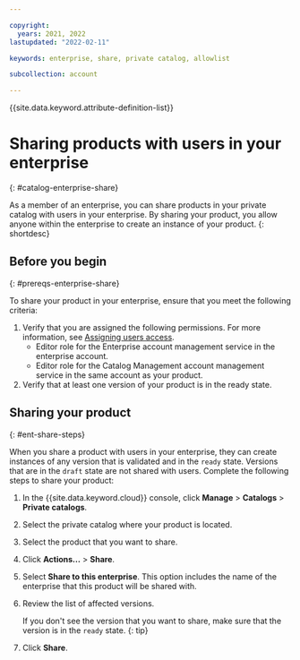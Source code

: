 ```yaml
---

copyright:
  years: 2021, 2022
lastupdated: "2022-02-11"

keywords: enterprise, share, private catalog, allowlist

subcollection: account

---
```


{{site.data.keyword.attribute-definition-list}}

# Sharing products with users in your enterprise
{: #catalog-enterprise-share}

As a member of an enterprise, you can share products in your private catalog with users in your enterprise. By sharing your product, you allow anyone within the enterprise to create an instance of your product. 
{: shortdesc}

## Before you begin
{: #prereqs-enterprise-share}

To share your product in your enterprise, ensure that you meet the following criteria:

1. Verify that you are assigned the following permissions. For more information, see [Assigning users access](/docs/account?topic=account-catalog-access).
   - Editor role for the Enterprise account management service in the enterprise account.
   - Editor role for the Catalog Management account management service in the same account as your product.
1. Verify that at least one version of your product is in the ready state.

## Sharing your product
{: #ent-share-steps}

When you share a product with users in your enterprise, they can create instances of any version that is validated and in the `ready` state. Versions that are in the `draft` state are not shared with users. Complete the following steps to share your product: 

1. In the {{site.data.keyword.cloud}} console, click **Manage** > **Catalogs** > **Private catalogs**.
1. Select the private catalog where your product is located.
1. Select the product that you want to share. 
1. Click **Actions...** > **Share**. 
1. Select **Share to this enterprise**. This option includes the name of the enterprise that this product will be shared with. 
1. Review the list of affected versions. 

   If you don't see the version that you want to share, make sure that the version is in the `ready` state. 
   {: tip}

1. Click **Share**. 

